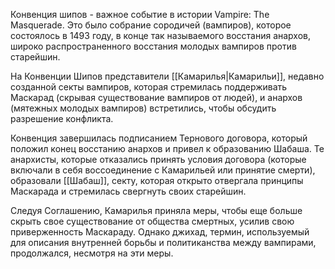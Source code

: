 Конвенция шипов - важное событие в истории Vampire: The Masquerade. Это было собрание сородичей (вампиров), которое состоялось в 1493 году, в конце так называемого восстания анархов, широко распространенного восстания молодых вампиров против старейшин.

На Конвенции Шипов представители [[Камарилья|Камарильи]], недавно созданной секты вампиров, которая стремилась поддерживать Маскарад (скрывая существование вампиров от людей), и анархов (мятежных молодых вампиров) встретились, чтобы обсудить разрешение конфликта.

Конвенция завершилась подписанием Тернового договора, который положил конец восстанию анархов и привел к образованию Шабаша. Те анархисты, которые отказались принять условия договора (которые включали в себя воссоединение с Камарильей или принятие смерти), образовали [[Шабаш]], секту, которая открыто отвергала принципы Маскарада и стремилась свергнуть своих старейшин.

Следуя Соглашению, Камарилья приняла меры, чтобы еще больше скрыть свое существование от общества смертных, усилив свою приверженность Маскараду. Однако джихад, термин, используемый для описания внутренней борьбы и политиканства между вампирами, продолжался, несмотря на эти меры.
